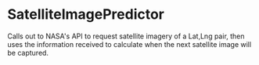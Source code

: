 # SatelliteImagePredictor
Calls out to NASA's API to request satellite imagery of a Lat,Lng pair, then uses the information received to calculate when the next satellite image will be captured.
